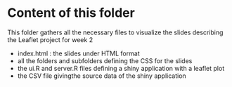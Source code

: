 # Content of this folder

This folder gathers all the necessary files to visualize the slides describing the Leaflet project for week 2

 * index.html : the slides under HTML format
 * all the folders and subfolders defining the CSS for the slides
 * the ui.R and server.R files defining a shiny application with a leaflet plot
 * the CSV file givingthe source data of the shiny application